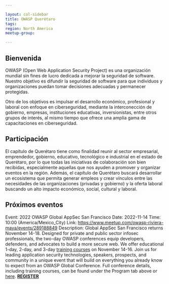 ```yaml
---

layout: col-sidebar
title: OWASP Querétaro
tags: 
region: North America
meetup-group:

---
```

## Bienvenida
OWASP (Open Web Application Security Project) es una organización mundial sin fines de lucro dedicada a mejorar la seguridad de software. Nuestro objetivo es difundir la seguridad de software para que individuos y organizaciones puedan tomar decisiones adecuadas y permanecer protegidas.

Otro de los objetivos es impulsar el desarrollo económico, profesional y laboral con enfoque en ciberseguridad, mediante la interconección de gobierno, empresas, instituciones educativas, inversionistas, entre otros grupos de interés, al mismo tiempo que ofrece una amplia gama de capacitaciones en ciberseguridad.

## Participación
El capítulo de Querétaro tiene como finalidad reunir al sector empresarial, emprendedor, gobierno, educativo, tecnológico e industrial en el estado de Querétaro, por lo que todas las iniciativas de colaboración son bien recibidas, especialmente aquellas que nos ayuden a promover y organizar eventos en la región. Además, el capítulo de Querétaro buscará desarrollar un ecosistema que permita generar empleos y crear vínculos entre las necesidades de las organizaciones (privadas y gobierno) y la oferta laboral buscando un alto impacto económico, social, cultural y laboral.


Próximos eventos <!-- You should keep this section as it will populate your meetup events -->
---------------------

Event: 2022 OWASP Global AppSec San Francisco
Date: 2022-11-14
Time: 10:00 (America/Mexico_City)
Link: https://www.meetup.com/owasp-riviera-maya/events/289188849
Description:
Global AppSec San Francisco returns November 14-18. Designed for private and public sector infosec professionals, the two-day OWASP conferences equip developers, defenders, and advocates to build a more secure web. We offer educational 1-day, 2-day, and 3-day [training courses](https://sf.globalappsec.org/trainings/) on November 14-16. Join us for leading application security technologies, speakers, prospects, and community in a unique event that will build on everything you already know to expect from an OWASP Global Conference. Full conference details, including training courses, can be found under the Program tab above or [here](https://sf.globalappsec.org/schedule/). **[REGISTER](https://www.eventbrite.com/e/2022-owasp-global-appsec-us-tickets-368464044877)**
